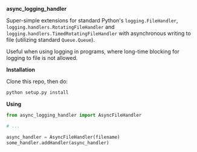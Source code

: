 **async_logging_handler**

Super-simple extensions for standard Python's ``logging.FileHandler``, ``logging.handlers.RotatingFileHandler`` and ``logging.handlers.TimedRotatingFileHandler``
with asynchronous writing to file (utilizing standard ``Queue.Queue``).

Useful when using logging in programs, where long-time blocking for logging to file is not allowed.

**Installation**

Clone this repo, then do:

```bash
python setup.py install
```

**Using**

```python
from async_logging_handler import AsyncFileHandler

# ...

async_handler = AsyncFileHandler(filename)
some_handler.addHandler(async_handler)
```
